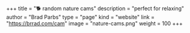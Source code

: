 +++
title = "🐕️ random nature cams"
description = "perfect for relaxing"
author = "Brad Parbs"
type = "page"
kind = "website"
link = "https://brrad.com/cam"
image = "nature-cams.png"
weight = 100
+++
